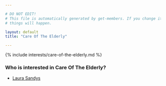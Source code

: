 ```yaml
---

# DO NOT EDIT!
# This file is automatically generated by get-members. If you change it, bad
# things will happen.

layout: default
title: "Care Of The Elderly"

---
```


{% include interests/care-of-the-elderly.md %}

### Who is interested in Care Of The Elderly?


* [Laura Sandys](../members/laura-sandys.html)
